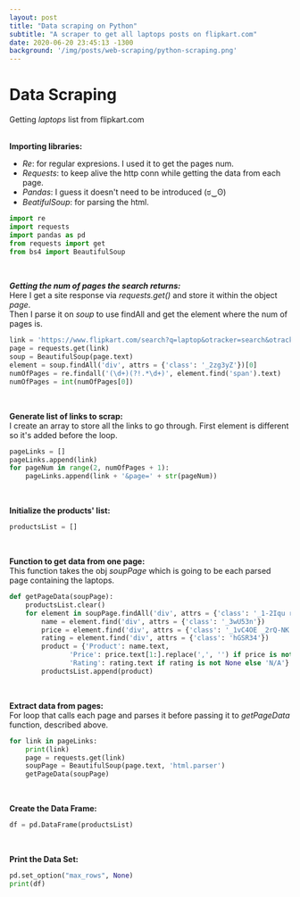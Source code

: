 ```yaml
---
layout: post
title: "Data scraping on Python"
subtitle: "A scraper to get all laptops posts on flipkart.com"
date: 2020-06-20 23:45:13 -1300
background: '/img/posts/web-scraping/python-scraping.png'
---
```


# Data Scraping
Getting *laptops* list from flipkart.com <br><br>

**Importing libraries:**
- *Re*: for regular expresions. I used it to get the pages num.
- *Requests*: to keep alive the http conn while getting the data from each page.
- *Pandas*: I guess it doesn't need to be introduced (ಠ‿ʘ)
- *BeatifulSoup*: for parsing the html.

```python
import re
import requests
import pandas as pd
from requests import get
from bs4 import BeautifulSoup
```
<br>

***Getting the num of pages the search returns:***<br>
Here I get a site response via *requests.get()* and store it within the object *page*.<br>
Then I parse it on *soup* to use findAll and get the element where the num of pages is.

```python
link = 'https://www.flipkart.com/search?q=laptop&otracker=search&otracker1=search&marketplace=FLIPKART&as-show=on&as=off'
page = requests.get(link)
soup = BeautifulSoup(page.text)
element = soup.findAll('div', attrs = {'class': '_2zg3yZ'})[0]
numOfPages = re.findall('(\d+)(?!.*\d+)', element.find('span').text)
numOfPages = int(numOfPages[0])
```
<br>

**Generate list of links to scrap:**<br>
I create an array to store all the links to go through. First element is different so it's added before the loop.

```python
pageLinks = []
pageLinks.append(link)
for pageNum in range(2, numOfPages + 1):
    pageLinks.append(link + '&page=' + str(pageNum))
```
<br>

**Initialize the products' list:**

```python
productsList = []
```

<br>

**Function to get data from one page:**<br>
This function takes the obj *soupPage* which is going to be each parsed page containing the laptops.

```python
def getPageData(soupPage):
    productsList.clear()
    for element in soupPage.findAll('div', attrs = {'class': '_1-2Iqu row'}):
        name = element.find('div', attrs = {'class': '_3wU53n'})
        price = element.find('div', attrs = {'class': '_1vC4OE _2rQ-NK'})
        rating = element.find('div', attrs = {'class': 'hGSR34'})
        product = {'Product': name.text,
	           'Price': price.text[1:].replace(',', '') if price is not None else 'N/A',
	           'Rating': rating.text if rating is not None else 'N/A'}
        productsList.append(product)
```
<br>

**Extract data from pages:**<br>
For loop that calls each page and parses it before passing it to *getPageData* function, described above.

```python
for link in pageLinks:
    print(link)
    page = requests.get(link)
    soupPage = BeautifulSoup(page.text, 'html.parser')  
    getPageData(soupPage)
```
<br>

**Create the Data Frame:**

```python
df = pd.DataFrame(productsList)
```

<br>

**Print the Data Set:**

```python
pd.set_option("max_rows", None)
print(df)
```
